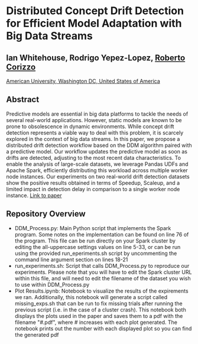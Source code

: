 # Distributed Concept Drift Detection for Efficient Model Adaptation with Big Data Streams
## Ian Whitehouse, Rodrigo Yepez-Lopez, [Roberto Corizzo](mailto:rcorizzo@american.edu)
[American University, Washington DC, United States of America](https://american.edu)

## Abstract
Predictive models are essential in big data platforms to tackle the needs of several real-world applications. 
However, static models are known to be prone to obsolescence in dynamic environments. While concept drift detection represents a viable way to deal with this problem, it is scarcely explored in the context of big data streams. In this paper, we propose a distributed drift detection workflow based on the DDM algorithm paired with a predictive model. Our workflow updates the predictive model as soon as drifts are detected, adjusting to the most recent data characteristics. To enable the analysis of large-scale datasets, we leverage Pandas UDFs and Apache Spark, efficiently distributing this workload across multiple worker node instances. Our experiments on two real-world drift detection datasets show the positive results obtained in terms of Speedup, Scaleup, and a limited impact in detection delay in comparison to a single worker node instance.
[Link to paper](https://example.com)

## Repository Overview
 - DDM_Process.py: Main Python script that implements the Spark program.  Some notes on the implementation can be found on line 76 of the program.  This file can be run directly on your Spark cluster by editing the all-uppercase settings values on line 5-33, or can be run using the provided run_eperiments.sh script by uncommenting the command line argument section on lines 18-21
 - run_experiments.sh: Script that calls DDM_Process.py to reproduce our experiments.  Please note that you will have to edit the Spark cluster URL within this file, and will need to edit the filename of the dataset you wish to use within DDM_Process.py
 - Plot Results.ipynb: Notebook to visualize the results of the expirements we ran.  Additionally, this notebook will generate a script called missing_exps.sh that can be run to fix missing trials after running the previous script (i.e. in the case of a cluster crash).  This notebook both displays the plots used in the paper and saves them to a pdf with the filename "*#*.pdf", where *#* increases with each plot generated.  The notebook prints out the number with each displayed plot so you can find the generated pdf